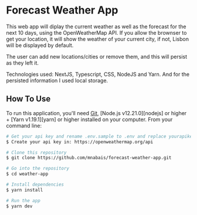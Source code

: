 
<h1>Forecast Weather App</h1>


This web app will diplay the current weather as well as the forecast for the next 10 days, using the OpenWeatherMap API.
If you allow the brownser to get your location, it will show the weather of your current city, if not, Lisbon will be displayed by default.

The user can add new locations/cities or remove them, and this will persist as they left it.

Technologies used: NextJS, Typescript, CSS, NodeJS and Yarn.
And for the persisted information I used local storage.

## How To Use

To run this application, you'll need [Git](https://git-scm.com), [Node.js v12.21.0][nodejs] or higher + [Yarn v1.19.1][yarn] or higher installed on your computer. From your command line:

```bash
# Get your api key and rename .env.sample to .env and replace yourapikey with your key
$ Create your api key in: https://openweathermap.org/api

# Clone this repository
$ git clone https://github.com/mnabais/forecast-weather-app.git

# Go into the repository
$ cd weather-app

# Install dependencies
$ yarn install

# Run the app
$ yarn dev

```


